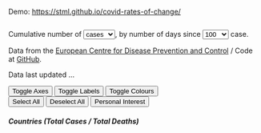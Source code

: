 <div class="container" style="width: 100%">

<div class="row">
  <div class="column">

<p>Demo: <a href="https://stml.github.io/covid-rates-of-change/">https://stml.github.io/covid-rates-of-change/</a></p>

  </div>
</div>

<script src="scripts/jquery.js" type="text/javascript"></script>
<script src="scripts/d3.min.js"></script>
<script src="scripts/d3-scale-chromatic.v1.min.js"></script>
<script src="scripts/d3-time-format.v2.min.js"></script>
<script src="scripts/graphs.js?=<?=rand()?>" type="text/javascript"></script>
<link rel="stylesheet" type="text/css" href="css/normalize.css" />
<link rel="stylesheet" type="text/css" href="css/skeleton.css" />
<link rel="stylesheet" type="text/css" href="css/styles.css?=<?=rand()?>" />

  <div class="row">
    <div class="column">
    <p>Cumulative number of
      <select id="casesdeaths">
        <option value="Cases" selected>cases</option>
        <option value="Deaths">deaths</option>
      </select>, by number of days since
      <select id="first_limit">
        <option value="1">1</option>
        <option value="10">10</option>
        <option value="100" selected>100</option>
        <option value="1000">1000</option>
      </select> <span id="casedeath">case</span>.</p>
    <p>Data from the <a href="https://www.ecdc.europa.eu/en/publications-data/download-todays-data-geographic-distribution-covid-19-cases-worldwide">European Centre for Disease Prevention and Control</a> / Code at <a href="https://github.com/stml/covid-rates-of-change">GitHub</a>.</p>
    <p>Data last updated <span id="latest_update">..</span>.</p>
  </div>
  </div>

  <div class="row">
    <div class="column">
      <div id="graph" class="u-full-width">
    </div>
  </div>

  <div class="row">
    <div class="column">
      <button id="toggle-axes">Toggle Axes</button>
      <button id="toggle-labels">Toggle Labels</button>
      <button id="toggle-colours">Toggle Colours</button>
    </div>
  </div>

  <div class="row">
    <div class="column">
      <button id="select-all">Select All</button>
      <button id="deselect-all">Deselect All</button>
      <button id="personal">Personal Interest</button>
    </div>
  </div>

  <div class="row">
    <div class="column">
      <h5>Countries (Total Cases / Total Deaths)</h5>
      <ul id="selectors"></ul>
    </div>
  </div>

</div>  
